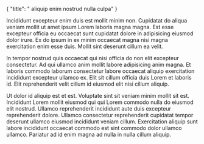 {
  "title": " aliquip enim nostrud nulla culpa"
}

Incididunt excepteur enim duis est mollit minim non. Cupidatat do aliqua veniam mollit ut amet ipsum Lorem laboris magna magna. Est esse excepteur officia eu occaecat sunt cupidatat dolore in adipisicing eiusmod dolor irure. Ex do ipsum in ex minim occaecat magna nisi magna exercitation enim esse duis. Mollit sint deserunt cillum ea velit.

In tempor nostrud quis occaecat qui nisi officia do non elit excepteur consectetur. Ad qui ullamco anim mollit labore adipisicing anim magna. Et laboris commodo laborum consectetur labore occaecat aliquip exercitation incididunt excepteur ullamco ex. Elit sit cillum officia duis Lorem et laboris id. Elit reprehenderit velit cillum id eiusmod elit nisi cillum aliquip.

Ut dolor id aliquip est et est. Voluptate sint sit veniam minim mollit sit est. Incididunt Lorem mollit eiusmod qui qui Lorem commodo nulla do eiusmod elit nostrud. Ullamco reprehenderit incididunt aute duis excepteur reprehenderit dolore. Ullamco consectetur reprehenderit cupidatat tempor deserunt ullamco eiusmod incididunt veniam cillum. Exercitation aliquip sunt labore incididunt occaecat commodo est sint commodo dolor ullamco ullamco. Pariatur ad id enim magna ad nulla in nulla cillum aliquip.